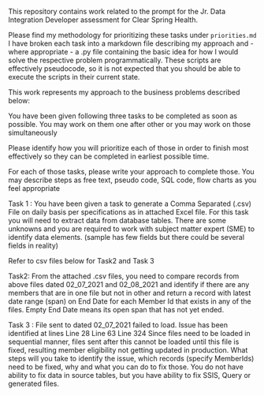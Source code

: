 This repository contains work related to the prompt for the Jr. Data Integration Developer assessment for Clear Spring Health. 

Please find my methodology for prioritizing these tasks under `priorities.md`
I have broken each task into a markdown file describing my approach and - where appropriate - a .py file containing the basic idea for how I would solve the respective problem programmatically. These scripts are effectively pseudocode, so it is not expected that you should be able to execute the scripts in their current state.

This work represents my approach to the business problems described below:

You have been given following three tasks to be completed as soon as possible. 
You may work on them one after other or you may work on those simultaneously

Please identify how you will prioritize each of those in order to finish most effectively so they can be completed in earliest possible time.

For each of those tasks, please write your approach to complete those. You may describe steps as free text, pseudo code, SQL code, flow charts as you feel appropriate

Task 1 :  You have been given a task to generate a  Comma Separated (.csv)  File  on daily basis per specifications as in attached Excel  file. For this task you will need to extract data from database tables.  There are some unknowns and you are required to work with subject matter expert (SME) to identify data elements. (sample has few fields but there could be several fields in reality)

Refer to csv files below for Task2 and Task 3

Task2:
From the attached .csv files, you need to compare records from above files dated 02_07_2021 and 02_08_2021 and identify if there are any members that are in one file but not in other and return a record with latest date range (span)  on End Date for each Member Id that exists in any of the files.
Empty End Date means its open span that has not yet ended.

Task 3 : File  sent to dated 02_07_2021 failed to load. Issue has been identified at lines 
Line 28
Line 63
Line 324
Since files need to be loaded in sequential manner, files sent after this cannot be loaded until this file is fixed, resulting member eligibility not getting updated in production.
What steps will you take to identify the issue, which records (specify MemberIds) need to be fixed, why and what you can do to fix those. You do not have ability to fix data in source tables, but you have ability to fix SSIS, Query or generated files.